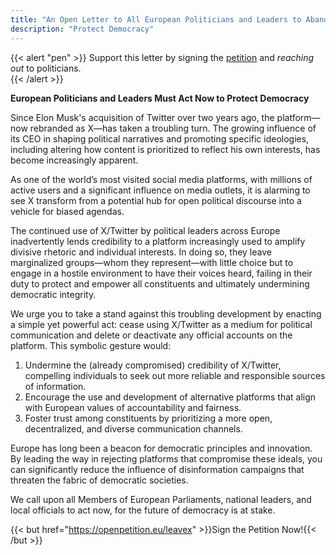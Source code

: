 ```yaml
---
title: "An Open Letter to All European Politicians and Leaders to Abandon X/Twitter"
description: "Protect Democracy"
---
```


{{< alert "pen" >}}
Support this letter by signing the [petition](https://openpetition.eu/leavex) and _reaching out_ to politicians.  
{{< /alert >}}

**European Politicians and Leaders Must Act Now to Protect Democracy**

Since Elon Musk's acquisition of Twitter over two years ago, the platform—now rebranded as X—has taken a troubling turn. The growing influence of its CEO in shaping political narratives and promoting specific ideologies, including altering how content is prioritized to reflect his own interests, has become increasingly apparent.

As one of the world’s most visited social media platforms, with millions of active users and a significant influence on media outlets, it is alarming to see X transform from a potential hub for open political discourse into a vehicle for biased agendas.

The continued use of X/Twitter by political leaders across Europe inadvertently lends credibility to a platform increasingly used to amplify divisive rhetoric and individual interests. In doing so, they leave marginalized groups—whom they represent—with little choice but to engage in a hostile environment to have their voices heard, failing in their duty to protect and empower all constituents and ultimately undermining democratic integrity.

We urge you to take a stand against this troubling development by enacting a simple yet powerful act: cease using X/Twitter as a medium for political communication and delete or deactivate any official accounts on the platform. This symbolic gesture would:

1. Undermine the (already compromised) credibility of X/Twitter, compelling individuals to seek out more reliable and responsible sources of information.
1. Encourage the use and development of alternative platforms that align with European values of accountability and fairness.
1. Foster trust among constituents by prioritizing a more open, decentralized, and diverse communication channels.

Europe has long been a beacon for democratic principles and innovation. By leading the way in rejecting platforms that compromise these ideals, you can significantly reduce the influence of disinformation campaigns that threaten the fabric of democratic societies.

We call upon all Members of European Parliaments, national leaders, and local officials to act now, for the future of democracy is at stake.

{{< but href="https://openpetition.eu/leavex" >}}Sign the Petition Now!{{< /but >}}
